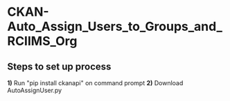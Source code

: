 # CKAN-Auto_Assign_Users_to_Groups_and_RCIIMS_Org

## Steps to set up process
<b>1)</b> Run "pip install ckanapi" on command prompt
<b>2)</b> Download AutoAssignUser.py
